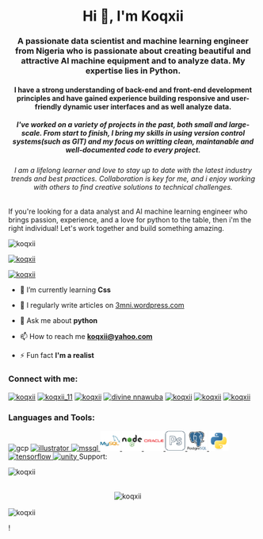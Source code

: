 <h1 align="center">Hi 👋, I'm Koqxii</h1>
<h3 align="center">A passionate data scientist and machine learning engineer from Nigeria who is passionate about creating beautiful and attractive AI machine equipment and to analyze data. My expertise lies in Python. </h3>
<h4 align="center"> I have a strong understanding of back-end and front-end development principles and have gained experience building responsive and user-friendly dynamic user interfaces and as well analyze data. </h4>
<h5 align="center">I've worked on a variety of projects in the past, both small and large-scale. From start to finish, I bring my skills in using version control systems(such as GIT) and my focus on writting clean, maintanable and well-documented code to every project.</h5>
<h6 align="center">I am a lifelong learner and love to stay up to date with the latest industry trends and best practices. Collaboration is key for me, and i enjoy working with others to find creative solutions to technical challenges.</h6>
<h7 align="center">If you're looking for a data analyst and AI machine learning engineer who brings passion, experience, and a love for python to the table, then i'm the right individual! Let's work together and build something amazing. </h7>

<p align="left"> <img src="https://komarev.com/ghpvc/?username=koqxii&label=Profile%20views&color=0e75b6&style=flat" alt="koqxii" /> </p>

<p align="left"> <a href="https://github.com/ryo-ma/github-profile-trophy"><img src="https://github-profile-trophy.vercel.app/?username=koqxii" alt="koqxii" /></a> </p>

<p align="left"> <a href="https://twitter.com/koqxii" target="blank"><img src="https://img.shields.io/twitter/follow/koqxii?logo=twitter&style=for-the-badge" alt="koqxii" /></a> </p>

- 🌱 I’m currently learning **Css**

- 📝 I regularly write articles on [3mni.wordpress.com](3mni.wordpress.com)

- 💬 Ask me about **python**

- 📫 How to reach me **koqxii@yahoo.com**

- ⚡ Fun fact **I'm a realist**



<h3 align="left">Connect with me:</h3>
<p align="left">
<a href="https://codepen.io/koqxii" target="blank"><img align="center" src="https://raw.githubusercontent.com/rahuldkjain/github-profile-readme-generator/master/src/images/icons/Social/codepen.svg" alt="koqxii" height="30" width="40" /></a>
<a href="https://dev.to/koqxii_11" target="blank"><img align="center" src="https://raw.githubusercontent.com/rahuldkjain/github-profile-readme-generator/master/src/images/icons/Social/devto.svg" alt="koqxii_11" height="30" width="40" /></a>
<a href="https://twitter.com/koqxii" target="blank"><img align="center" src="https://raw.githubusercontent.com/rahuldkjain/github-profile-readme-generator/master/src/images/icons/Social/twitter.svg" alt="koqxii" height="30" width="40" /></a>
<a href="https://linkedin.com/in/divine nnawuba" target="blank"><img align="center" src="https://raw.githubusercontent.com/rahuldkjain/github-profile-readme-generator/master/src/images/icons/Social/linked-in-alt.svg" alt="divine nnawuba" height="30" width="40" /></a>
<a href="https://codesandbox.com/koqxii" target="blank"><img align="center" src="https://raw.githubusercontent.com/rahuldkjain/github-profile-readme-generator/master/src/images/icons/Social/codesandbox.svg" alt="koqxii" height="30" width="40" /></a>
<a href="https://instagram.com/koqxii" target="blank"><img align="center" src="https://raw.githubusercontent.com/rahuldkjain/github-profile-readme-generator/master/src/images/icons/Social/instagram.svg" alt="koqxii" height="30" width="40" /></a>
<a href="https://www.behance.net/koqxii" target="blank"><img align="center" src="https://raw.githubusercontent.com/rahuldkjain/github-profile-readme-generator/master/src/images/icons/Social/behance.svg" alt="koqxii" height="30" width="40" /></a>
</p>

<h3 align="left">Languages and Tools:</h3>
<p align="left"> <img src="https://www.vectorlogo.zone/logos/google_cloud/google_cloud-icon.svg" alt="gcp" width="40" height="40"/> </a> <a href="https://www.adobe.com/in/products/illustrator.html" target="_blank" rel="noreferrer"> <img src="https://www.vectorlogo.zone/logos/adobe_illustrator/adobe_illustrator-icon.svg" alt="illustrator" width="40" height="40"/> </a> <a href="https://www.microsoft.com/en-us/sql-server" target="_blank" rel="noreferrer"> <img src="https://www.svgrepo.com/show/303229/microsoft-sql-server-logo.svg" alt="mssql" width="40" height="40"/> </a> <a href="https://www.mysql.com/" target="_blank" rel="noreferrer"> <img src="https://raw.githubusercontent.com/devicons/devicon/master/icons/mysql/mysql-original-wordmark.svg" alt="mysql" width="40" height="40"/> </a> <a href="https://nodejs.org" target="_blank" rel="noreferrer"> <img src="https://raw.githubusercontent.com/devicons/devicon/master/icons/nodejs/nodejs-original-wordmark.svg" alt="nodejs" width="40" height="40"/> </a> <a href="https://www.oracle.com/" target="_blank" rel="noreferrer"> <img src="https://raw.githubusercontent.com/devicons/devicon/master/icons/oracle/oracle-original.svg" alt="oracle" width="40" height="40"/> </a> <a href="https://www.photoshop.com/en" target="_blank" rel="noreferrer"> <img src="https://raw.githubusercontent.com/devicons/devicon/master/icons/photoshop/photoshop-line.svg" alt="photoshop" width="40" height="40"/> </a> <a href="https://www.postgresql.org" target="_blank" rel="noreferrer"> <img src="https://raw.githubusercontent.com/devicons/devicon/master/icons/postgresql/postgresql-original-wordmark.svg" alt="postgresql" width="40" height="40"/> </a> <a href="https://www.python.org" target="_blank" rel="noreferrer"> <img src="https://raw.githubusercontent.com/devicons/devicon/master/icons/python/python-original.svg" alt="python" width="40" height="40"/> </a> <a href="https://www.tensorflow.org" target="_blank" rel="noreferrer"> <img src="https://www.vectorlogo.zone/logos/tensorflow/tensorflow-icon.svg" alt="tensorflow" width="40" height="40"/> </a> <a href="https://unity.com/" target="_blank" rel="noreferrer"> <img src="https://www.vectorlogo.zone/logos/unity3d/unity3d-icon.svg" alt="unity" width="40" height="40"/> </a> <a svg" alt="unreal" width="40" height="40"/> </a> <a 
<h3 align="left">Support:</h3>
<p><a href="https://www.buymeacoffee.com/koqxii"> <img align="left" src="https://cdn.buymeacoffee.com/buttons/v2/default-yellow.png" height="50" width="210" alt="koqxii" /></a></p><br><br>

<p>&nbsp;<img align="center" src="https://github-readme-stats.vercel.app/api?username=koqxii&show_icons=true&locale=en" alt="koqxii" /></p>

<p><img align="center" src="https://github-readme-streak-stats.herokuapp.com/?user=koqxii&" alt="koqxii" /></p>


!
